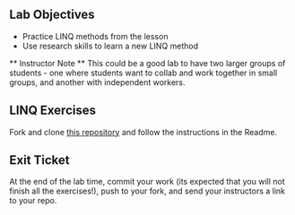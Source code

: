 ## Lab Objectives
* Practice LINQ methods from the lesson
* Use research skills to learn a new LINQ method

** Instructor Note ** This could be a good lab to have two larger groups of students - one where students want to collab and work together in small groups, and another with independent workers.

## LINQ Exercises

Fork and clone [this repository](https://github.com/turingschool-examples/Launch_LinqExercises) and follow the instructions in the Readme.

## Exit Ticket

At the end of the lab time, commit your work (its expected that you will not finish all the exercises!), push to your fork, and send your instructors a link to your repo.